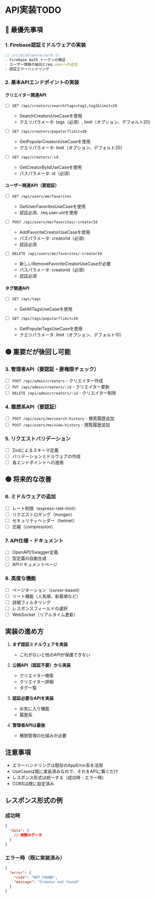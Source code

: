# API実装TODO

## 🔴 最優先事項

### 1. Firebase認証ミドルウェアの実装
```typescript
// src/middleware/auth.ts
- Firebase Auth トークンの検証
- ユーザー情報の抽出とreq.userへの追加
- 認証エラーハンドリング
```

### 2. 基本APIエンドポイントの実装

#### クリエイター関連API
- [ ] `GET /api/creators/search?tags=tag1,tag2&limit=20`
  - SearchCreatorsUseCaseを使用
  - クエリパラメータ: tags（必須）, limit（オプション、デフォルト20）
  
- [ ] `GET /api/creators/popular?limit=20`
  - GetPopularCreatorsUseCaseを使用
  - クエリパラメータ: limit（オプション、デフォルト20）
  
- [ ] `GET /api/creators/:id`
  - GetCreatorByIdUseCaseを使用
  - パスパラメータ: id（必須）

#### ユーザー関連API（要認証）
- [ ] `GET /api/users/me/favorites`
  - GetUserFavoritesUseCaseを使用
  - 認証必須、req.user.uidを使用
  
- [ ] `POST /api/users/me/favorites/:creatorId`
  - AddFavoriteCreatorUseCaseを使用
  - パスパラメータ: creatorId（必須）
  - 認証必須
  
- [ ] `DELETE /api/users/me/favorites/:creatorId`
  - 新しいRemoveFavoriteCreatorUseCaseが必要
  - パスパラメータ: creatorId（必須）
  - 認証必須

#### タグ関連API
- [ ] `GET /api/tags`
  - GetAllTagsUseCaseを使用
  
- [ ] `GET /api/tags/popular?limit=10`
  - GetPopularTagsUseCaseを使用
  - クエリパラメータ: limit（オプション、デフォルト10）

## 🟡 重要だが後回し可能

### 3. 管理者API（要認証・要権限チェック）
- [ ] `POST /api/admin/creators` - クリエイター作成
- [ ] `PUT /api/admin/creators/:id` - クリエイター更新
- [ ] `DELETE /api/admin/creators/:id` - クリエイター削除

### 4. 履歴系API（要認証）
- [ ] `POST /api/users/me/search-history` - 検索履歴追加
- [ ] `POST /api/users/me/view-history` - 閲覧履歴追加

### 5. リクエストバリデーション
- [ ] Zodによるスキーマ定義
- [ ] バリデーションミドルウェアの作成
- [ ] 各エンドポイントへの適用

## 🟢 将来的な改善

### 6. ミドルウェアの追加
- [ ] レート制限（express-rate-limit）
- [ ] リクエストロギング（morgan）
- [ ] セキュリティヘッダー（helmet）
- [ ] 圧縮（compression）

### 7. API仕様・ドキュメント
- [ ] OpenAPI/Swagger定義
- [ ] 型定義の自動生成
- [ ] APIドキュメントページ

### 8. 高度な機能
- [ ] ページネーション（cursor-based）
- [ ] ソート機能（人気順、新着順など）
- [ ] 詳細フィルタリング
- [ ] レスポンスフィールドの選択
- [ ] WebSocket（リアルタイム更新）

## 実装の進め方

1. **まず認証ミドルウェアを実装**
   - これがないと他のAPIが保護できない

2. **公開API（認証不要）から実装**
   - クリエイター検索
   - クリエイター詳細
   - タグ一覧

3. **認証必要なAPIを実装**
   - お気に入り機能
   - 履歴系

4. **管理者APIは最後**
   - 権限管理の仕組みが必要

## 注意事項

- エラーハンドリングは既存のAppError系を活用
- UseCaseは既に実装済みなので、それをAPIに繋ぐだけ
- レスポンス形式は統一する（成功時・エラー時）
- CORSは既に設定済み

## レスポンス形式の例

### 成功時
```json
{
  "data": {
    // 実際のデータ
  }
}
```

### エラー時（既に実装済み）
```json
{
  "error": {
    "code": "NOT_FOUND",
    "message": "Creator not found"
  }
}
```
